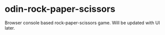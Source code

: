 # odin-rock-paper-scissors
Browser console based rock-paper-scissors game. Will be updated with UI later.